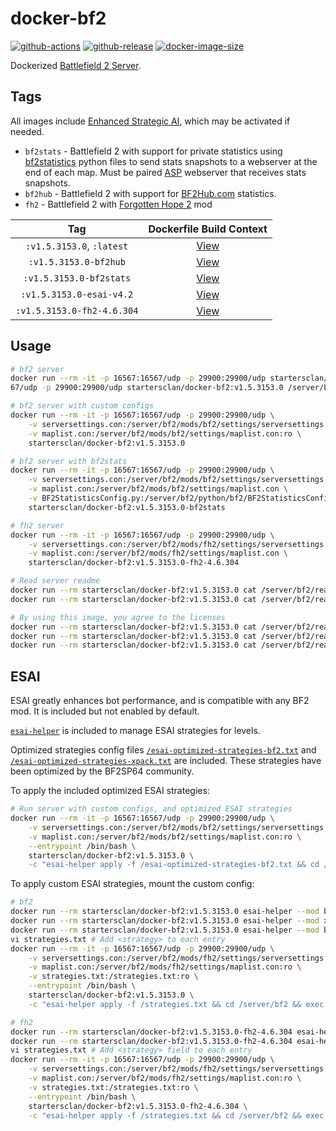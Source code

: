 # docker-bf2

[![github-actions](https://github.com/startersclan/docker-bf2/workflows/ci-master-pr/badge.svg)](https://github.com/startersclan/docker-bf2/actions)
[![github-release](https://img.shields.io/github/v/release/startersclan/docker-bf2?style=flat-square)](https://github.com/startersclan/docker-bf2/releases/)
[![docker-image-size](https://img.shields.io/docker/image-size/startersclan/docker-bf2/latest)](https://hub.docker.com/r/startersclan/docker-bf2)

Dockerized [Battlefield 2 Server](https://www.ea.com/games/battlefield/battlefield-2).

## Tags

All images include [Enhanced Strategic AI](https://www.moddb.com/mods/esai-enhanced-strategic-ai), which may be activated if needed.

- `bf2stats` - Battlefield 2 with support for private statistics using [bf2statistics](https://code.google.com/archive/p/bf2stats/) python files to send stats snapshots to a webserver at the end of each map. Must be paired [ASP](https://github.com/BF2Statistics/ASP) webserver that receives stats snapshots.
- `bf2hub` -  Battlefield 2 with support for [BF2Hub.com](https://www.bf2hub.com/home/serversetup.php) statistics.
- `fh2` - Battlefield 2 with [Forgotten Hope 2](http://www.forgottenhope.warumdarum.de) mod

| Tag | Dockerfile Build Context |
|:-------:|:---------:|
| `:v1.5.3153.0`, `:latest` | [View](variants/v1.5.3153.0 ) |
| `:v1.5.3153.0-bf2hub` | [View](variants/v1.5.3153.0-bf2hub ) |
| `:v1.5.3153.0-bf2stats` | [View](variants/v1.5.3153.0-bf2stats ) |
| `:v1.5.3153.0-esai-v4.2` | [View](variants/v1.5.3153.0-esai-v4.2 ) |
| `:v1.5.3153.0-fh2-4.6.304` | [View](variants/v1.5.3153.0-fh2-4.6.304 ) |

## Usage

```sh
# bf2 server
docker run --rm -it -p 16567:16567/udp -p 29900:29900/udp startersclan/docker-bf2:v1.5.3153.0 /server/bf2/start.sh
67/udp -p 29900:29900/udp startersclan/docker-bf2:v1.5.3153.0 /server/bf2/start.sh

# bf2 server with custom configs
docker run --rm -it -p 16567:16567/udp -p 29900:29900/udp \
    -v serversettings.con:/server/bf2/mods/bf2/settings/serversettings.con:ro \
    -v maplist.con:/server/bf2/mods/bf2/settings/maplist.con:ro \
    startersclan/docker-bf2:v1.5.3153.0

# bf2 server with bf2stats
docker run --rm -it -p 16567:16567/udp -p 29900:29900/udp \
    -v serversettings.con:/server/bf2/mods/bf2/settings/serversettings.con \
    -v maplist.con:/server/bf2/mods/bf2/settings/maplist.con \
    -v BF2StatisticsConfig.py:/server/bf2/python/bf2/BF2StatisticsConfig.py:ro \
    startersclan/docker-bf2:v1.5.3153.0-bf2stats

# fh2 server
docker run --rm -it -p 16567:16567/udp -p 29900:29900/udp \
    -v serversettings.con:/server/bf2/mods/fh2/settings/serversettings.con \
    -v maplist.con:/server/bf2/mods/fh2/settings/maplist.con \
    startersclan/docker-bf2:v1.5.3153.0-fh2-4.6.304

# Read server readme
docker run --rm startersclan/docker-bf2:v1.5.3153.0 cat /server/bf2/readmes/readme-linux.txt # Linux
docker run --rm startersclan/docker-bf2:v1.5.3153.0 cat /server/bf2/readmes/readmeserver.txt # Windows

# By using this image, you agree to the licenses
docker run --rm startersclan/docker-bf2:v1.5.3153.0 cat /server/bf2/readmes/eula.txt # EULA for the BF2 dedicated Linux server
docker run --rm startersclan/docker-bf2:v1.5.3153.0 cat /server/bf2/readmes/lgpl.txt # LGPL
docker run --rm startersclan/docker-bf2:v1.5.3153.0 cat /server/bf2/readmes/pb_eula.txt # EULA for the EULA for PunkBuster
```

## ESAI

ESAI greatly enhances bot performance, and is compatible with any BF2 mod. It is included but not enabled by default.

[`esai-helper`](vendor/esai-helper) is included to manage ESAI strategies for levels.

Optimized strategies config files [``/esai-optimized-strategies-bf2.txt``](vendor/esai-optimized-strategies-bf2.txt) and [``/esai-optimized-strategies-xpack.txt``](vendor/esai-optimized-strategies-xpack.txt) are included. These strategies have been optimized by the BF2SP64 community.

To apply the included optimized ESAI strategies:

```sh
# Run server with custom configs, and optimized ESAI strategies
docker run --rm -it -p 16567:16567/udp -p 29900:29900/udp \
    -v serversettings.con:/server/bf2/mods/bf2/settings/serversettings.con:ro \
    -v maplist.con:/server/bf2/mods/bf2/settings/maplist.con:ro \
    --entrypoint /bin/bash \
    startersclan/docker-bf2:v1.5.3153.0 \
    -c "esai-helper apply -f /esai-optimized-strategies-bf2.txt && cd /server/bf2 && exec ./start.sh"
```

To apply custom ESAI strategies, mount the custom config:

```sh
# bf2
docker run --rm startersclan/docker-bf2:v1.5.3153.0 esai-helper --mod bf2 get gamemodes > strategies.txt
docker run --rm startersclan/docker-bf2:v1.5.3153.0 esai-helper --mod xpack get gamemodes >> strategies.txt
docker run --rm startersclan/docker-bf2:v1.5.3153.0 esai-helper --mod bf2 get strategies # Get all available strategies
vi strategies.txt # Add <strategy> to each entry
docker run --rm -it -p 16567:16567/udp -p 29900:29900/udp \
    -v serversettings.con:/server/bf2/mods/fh2/settings/serversettings.con:ro \
    -v maplist.con:/server/bf2/mods/fh2/settings/maplist.con:ro \
    -v strategies.txt:/strategies.txt:ro \
    --entrypoint /bin/bash \
    startersclan/docker-bf2:v1.5.3153.0 \
    -c "esai-helper apply -f /strategies.txt && cd /server/bf2 && exec ./start.sh"

# fh2
docker run --rm startersclan/docker-bf2:v1.5.3153.0-fh2-4.6.304 esai-helper --mod fh2 get gamemodes > strategies.txt
docker run --rm startersclan/docker-bf2:v1.5.3153.0-fh2-4.6.304 esai-helper --mod fh2 get strategies # Get all available strategies
vi strategies.txt # Add <strategy> field to each entry
docker run --rm -it -p 16567:16567/udp -p 29900:29900/udp \
    -v serversettings.con:/server/bf2/mods/fh2/settings/serversettings.con:ro \
    -v maplist.con:/server/bf2/mods/fh2/settings/maplist.con:ro \
    -v strategies.txt:/strategies.txt:ro \
    --entrypoint /bin/bash \
    startersclan/docker-bf2:v1.5.3153.0-fh2-4.6.304 \
    -c "esai-helper apply -f /strategies.txt && cd /server/bf2 && exec ./start.sh"
```